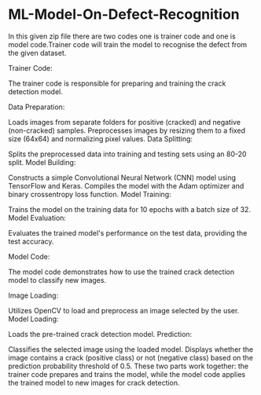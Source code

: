 # ML-Model-On-Defect-Recognition

In this given zip file there are two codes one is trainer code and one is model code.Trainer code will train the model to recognise the defect from the given dataset.

Trainer Code:

The trainer code is responsible for preparing and training the crack detection model.

Data Preparation:

Loads images from separate folders for positive (cracked) and negative (non-cracked) samples.
Preprocesses images by resizing them to a fixed size (64x64) and normalizing pixel values.
Data Splitting:

Splits the preprocessed data into training and testing sets using an 80-20 split.
Model Building:

Constructs a simple Convolutional Neural Network (CNN) model using TensorFlow and Keras.
Compiles the model with the Adam optimizer and binary crossentropy loss function.
Model Training:

Trains the model on the training data for 10 epochs with a batch size of 32.
Model Evaluation:

Evaluates the trained model's performance on the test data, providing the test accuracy.




Model Code:

The model code demonstrates how to use the trained crack detection model to classify new images.

Image Loading:

Utilizes OpenCV to load and preprocess an image selected by the user.
Model Loading:

Loads the pre-trained crack detection model.
Prediction:

Classifies the selected image using the loaded model.
Displays whether the image contains a crack (positive class) or not (negative class) based on the prediction probability threshold of 0.5.
These two parts work together: the trainer code prepares and trains the model, while the model code applies the trained model to new images for crack detection.
